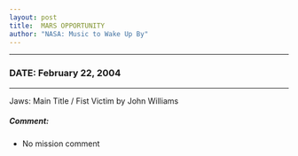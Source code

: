 ```yaml
---
layout: post
title:  MARS OPPORTUNITY
author: "NASA: Music to Wake Up By"
---
```


----
### DATE: February 22, 2004
----
Jaws: Main Title / Fist Victim by John Williams

##### Comment:
* No mission comment
